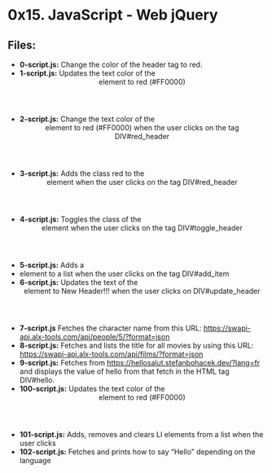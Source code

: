 # 0x15. JavaScript - Web jQuery
## Files:
- **0-script.js:** Change the color of the header tag to red.
- **1-script.js:** Updates the text color of the <header> element to red (#FF0000)
- **2-script.js:** Change the text color of the <header> element to red (#FF0000) when the user clicks on the tag DIV#red_header
- **3-script.js:** Adds the class red to the <header> element when the user clicks on the tag DIV#red_header
- **4-script.js:** Toggles the class of the <header> element when the user clicks on the tag DIV#toggle_header
- **5-script.js:** Adds a <li> element to a list when the user clicks on the tag DIV#add_item
- **6-script.js:** Updates the text of the <header> element to New Header!!! when the user clicks on DIV#update_header
- **7-script.js** Fetches the character name from this URL: https://swapi-api.alx-tools.com/api/people/5/?format=json
- **8-script.js:** Fetches and lists the title for all movies by using this URL: https://swapi-api.alx-tools.com/api/films/?format=json
- **9-script.js:** Fetches from https://hellosalut.stefanbohacek.dev/?lang=fr and displays the value of hello from that fetch in the HTML tag DIV#hello.
- **100-script.js:** Updates the text color of the <header> element to red (#FF0000)
- **101-script.js:** Adds, removes and clears LI elements from a list when the user clicks
- **102-script.js:** Fetches and prints how to say “Hello” depending on the language
